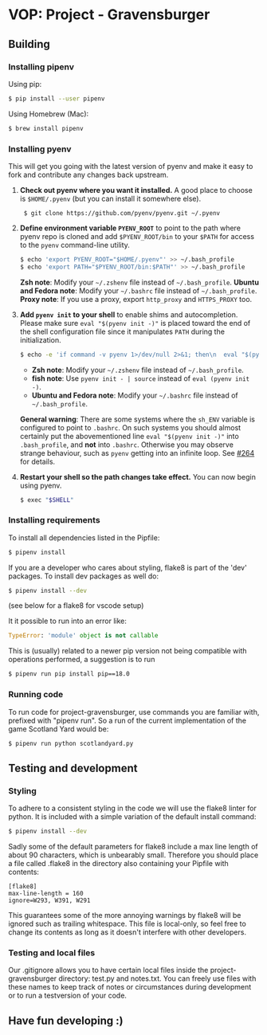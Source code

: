 # VOP: Project - Gravensburger

## Building
### Installing pipenv

Using pip:
```sh
$ pip install --user pipenv
```

Using Homebrew (Mac):
```sh
$ brew install pipenv
```

### Installing pyenv

This will get you going with the latest version of pyenv and make it
easy to fork and contribute any changes back upstream.

1. **Check out pyenv where you want it installed.**
   A good place to choose is `$HOME/.pyenv` (but you can install it somewhere else).

        $ git clone https://github.com/pyenv/pyenv.git ~/.pyenv


2. **Define environment variable `PYENV_ROOT`** to point to the path where
   pyenv repo is cloned and add `$PYENV_ROOT/bin` to your `$PATH` for access
   to the `pyenv` command-line utility.

    ```sh
    $ echo 'export PYENV_ROOT="$HOME/.pyenv"' >> ~/.bash_profile
    $ echo 'export PATH="$PYENV_ROOT/bin:$PATH"' >> ~/.bash_profile
    ```
    **Zsh note**: Modify your `~/.zshenv` file instead of `~/.bash_profile`.
    **Ubuntu and Fedora note**: Modify your `~/.bashrc` file instead of `~/.bash_profile`.
    **Proxy note**: If you use a proxy, export `http_proxy` and `HTTPS_PROXY` too.

3. **Add `pyenv init` to your shell** to enable shims and autocompletion.
   Please make sure `eval "$(pyenv init -)"` is placed toward the end of the shell
   configuration file since it manipulates `PATH` during the initialization.
    ```sh
    $ echo -e 'if command -v pyenv 1>/dev/null 2>&1; then\n  eval "$(pyenv init -)"\nfi' >> ~/.bash_profile
    ```
    - **Zsh note**: Modify your `~/.zshenv` file instead of `~/.bash_profile`.
    - **fish note**: Use `pyenv init - | source` instead of `eval (pyenv init -)`.
    - **Ubuntu and Fedora note**: Modify your `~/.bashrc` file instead of `~/.bash_profile`.

    **General warning**: There are some systems where the `sh_ENV` variable is configured
    to point to `.bashrc`. On such systems you should almost certainly put the abovementioned line
    `eval "$(pyenv init -)"` into `.bash_profile`, and **not** into `.bashrc`. Otherwise you
    may observe strange behaviour, such as `pyenv` getting into an infinite loop.
    See [#264](https://github.com/pyenv/pyenv/issues/264) for details.

4. **Restart your shell so the path changes take effect.**
   You can now begin using pyenv.
    ```sh
    $ exec "$SHELL"
    ```


### Installing requirements

To install all dependencies listed in the Pipfile:
```sh
$ pipenv install
```

If you are a developer who cares about styling, flake8 is part of the 'dev' packages. To install dev packages as well do:
```sh
$ pipenv install --dev
```
(see below for a flake8 for vscode setup)

It it possible to run into an error like:

```python
TypeError: 'module' object is not callable
```

This is (usually) related to a newer pip version not being compatible with operations performed, a suggestion is to run

```sh
$ pipenv run pip install pip==18.0
```


### Running code

To run code for project-gravensburger, use commands you are familiar with, prefixed with "pipenv run". So a run of the current implementation of the game Scotland Yard would be:

```sh
$ pipenv run python scotlandyard.py
```

## Testing and development

### Styling

To adhere to a consistent styling in the code we will use the flake8 linter for python. It is included with a simple variation of the default install command:

```sh
$ pipenv install --dev
```

Sadly some of the default parameters for flake8 include a max line length of about 90 characters, which is unbearably small. Therefore you should place a file called .flake8 in the directory also containing your Pipfile with contents:

```
[flake8]
max-line-length = 160
ignore=W293, W391, W291
```

This guarantees some of the more annoying warnings by flake8 will be ignored such as trailing whitespace. This file is local-only, so feel free to change its contents as long as it doesn't interfere with other developers.

### Testing and local files
Our .gitignore allows you to have certain local files inside the project-gravensburger directory: test.py and notes.txt. You can freely use files with these names to keep track of notes or circumstances during development or to run a testversion of your code.

## Have fun developing :)